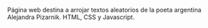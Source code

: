 Página web destina a arrojar textos aleatorios de la poeta argentina Alejandra Pizarnik. 
HTML, CSS y Javascript.
